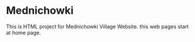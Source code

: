 # Mednichowki
This is HTML project for Mednichowki Village Website.
this web pages start at home page.

